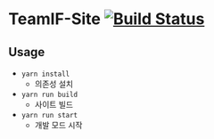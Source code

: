 # TeamIF-Site [![Build Status](https://travis-ci.com/Team-IF/TeamIF-Site.svg?branch=master)](https://travis-ci.com/Team-IF/TeamIF-Site)

## Usage

- `yarn install`
    - 의존성 설치
- `yarn run build`
    - 사이트 빌드
- `yarn run start`
    - 개발 모드 시작